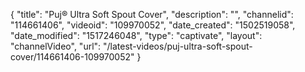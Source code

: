 {
    "title": "Puj&reg; Ultra Soft Spout Cover",
    "description": "",
    "channelid": "114661406",
    "videoid": "109970052",
    "date_created": "1502519058",
    "date_modified": "1517246048",
    "type": "captivate",
    "layout": "channelVideo",
    "url": "\/latest-videos\/puj-ultra-soft-spout-cover\/114661406-109970052"
}